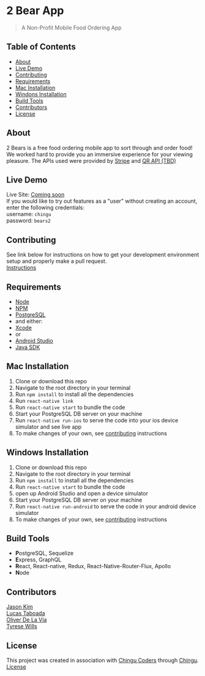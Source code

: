 # 2 Bear App
> A Non-Profit Mobile Food Ordering App

## Table of Contents
* [About](#about)
* [Live Demo](#live-demo)
* [Contributing](#contributing)
* [Requirements](#requirements)
* [Mac Installation](#mac-installation)
* [Windons Installation](#windows-instalation)
* [Build Tools](#build-tools)
* [Contributors](#contributors)
* [License](#license)


## About
2 Bears is a free food ordering mobile app to sort through and order food! We worked hard to provide you an immersive experience for your viewing pleasure. The APIs used were provided by [Stripe](https://stripe.com/docs) and [QR API (TBD)](#)


## Live Demo
Live Site: [Coming soon](#)  
If you would like to try out features as a "user" without creating an account, enter the following credentials:  
username: `chingu`  
password: `bears2`  


## Contributing
See link below for instructions on how to get your development environment setup and properly make a pull request.  
[Instructions](https://github.com/chingu-voyage5/2-Bears/blob/master/CONTRIBUTING.md)


## Requirements
* [Node](https://nodejs.org/en/)
* [NPM](https://www.npmjs.com/)
* [PostgreSQL](https://www.postgresql.org/)
* and either:
* [Xcode](https://developer.apple.com/xcode/)
* or
* [Android Studio](https://developer.android.com/studio/)
* [Java SDK](http://www.oracle.com/technetwork/java/javase/downloads/jdk8-downloads-2133151.html)


## Mac Installation

1. Clone or download this repo
2. Navigate to the root directory in your terminal
3. Run `npm install` to install all the dependencies
4. Run `react-native link`
5. Run `react-native start` to bundle the code
6. Start your PostgreSQL DB server on your machine
7. Run `react-native run-ios` to serve the code into your ios device simulator and see live app
8. To make changes of your own, see [contributing](#) instructions  

## Windows Installation

1. Clone or download this repo
2. Navigate to the root directory in your terminal
3. Run `npm install` to install all the dependencies
4. Run `react-native start` to bundle the code
5. open up Android Studio and open a device simulator
6. Start your PostgreSQL DB server on your machine
7. Run `react-native run-android` to serve the code in your android device simulator
8. To make changes of your own, see [contributing](#) instructions  


## Build Tools
* **P**ostgreSQL, Sequelize
* **E**xpress, GraphQL
* **R**eact, React-native, Redux, React-Native-Router-Flux, Apollo
* **N**ode


## Contributors
[Jason Kim](https://github.com/jtk3068)  
[Lucas Taboada](https://github.com/LucasTaboada)  
[Oliver De La Via](https://github.com/odelavia)  
[Tyrese Wills](https://github.com/ty893777)  

## License
This project was created in association with [Chingu Coders](https://github.com/chingu-voyage5) through [Chingu](https://chingu.io/).    
[License](https://github.com/chingu-voyage5/2-Bears/blob/master/LICENSE.md)  
